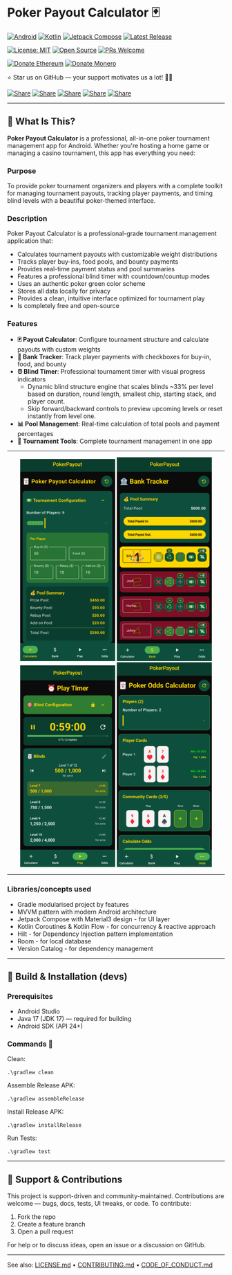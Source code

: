 <a name="top"></a>

# Poker Payout Calculator 🃏

[![Android](https://img.shields.io/badge/Android-3DDC84?logo=android&logoColor=white)](#)
[![Kotlin](https://img.shields.io/badge/Kotlin-7F52FF?logo=kotlin&logoColor=white)](#)
[![Jetpack Compose](https://img.shields.io/badge/Jetpack%20Compose-4285F4?logo=jetpackcompose&logoColor=white)](#)
[![Latest Release](https://img.shields.io/github/v/tag/HunterColes/PokerPayout?label=Latest%20Release)](https://github.com/HunterColes/PokerPayout/releases/latest)

[![License: MIT](https://img.shields.io/badge/License-MIT-yellow.svg)](LICENSE.md)
[![Open Source](https://img.shields.io/badge/Open%20Source-%E2%9D%A4-red)](#-open-source--contributions)
[![PRs Welcome](https://img.shields.io/badge/PRs-welcome-brightgreen.svg)](#-how-to-contribute)

[![Donate Ethereum](https://img.shields.io/badge/Ξ-Ethereum-627EEA?logo=ethereum&logoColor=white)](ETHEREUM.txt)
[![Donate Monero](https://img.shields.io/badge/Ӿ-Monero-FF6600?logo=monero&logoColor=white)](MONERO.txt)

⭐ Star us on GitHub — your support motivates us a lot! 🙏😊

[![Share](https://img.shields.io/badge/share-000000?logo=x&logoColor=white)](https://x.com/intent/tweet?text=Check%20out%20this%20project%20on%20GitHub:%20https://github.com/Abblix/Oidc.Server%20%23OpenIDConnect%20%23Security%20%23Authentication)
[![Share](https://img.shields.io/badge/share-1877F2?logo=facebook&logoColor=white)](https://www.facebook.com/sharer/sharer.php?u=https://github.com/Abblix/Oidc.Server)
[![Share](https://img.shields.io/badge/share-0A66C2?logo=linkedin&logoColor=white)](https://www.linkedin.com/sharing/share-offsite/?url=https://github.com/Abblix/Oidc.Server)
[![Share](https://img.shields.io/badge/share-FF4500?logo=reddit&logoColor=white)](https://www.reddit.com/submit?title=Check%20out%20this%20project%20on%20GitHub:%20https://github.com/Abblix/Oidc.Server)
[![Share](https://img.shields.io/badge/share-0088CC?logo=telegram&logoColor=white)](https://t.me/share/url?url=https://github.com/Abblix/Oidc.Server&text=Check%20out%20this%20project%20on%20GitHub)

---

## 🎯 What Is This?

**Poker Payout Calculator** is a professional, all-in-one poker tournament management app for Android. Whether you're hosting a home game or managing a casino tournament, this app has everything you need:

### **Purpose**
To provide poker tournament organizers and players with a complete toolkit for managing tournament payouts, tracking player payments, and timing blind levels with a beautiful poker-themed interface.

### **Description**
Poker Payout Calculator is a professional-grade tournament management application that:

- Calculates tournament payouts with customizable weight distributions
- Tracks player buy-ins, food pools, and bounty payments
- Provides real-time payment status and pool summaries
- Features a professional blind timer with countdown/countup modes
- Uses an authentic poker green color scheme
- Stores all data locally for privacy
- Provides a clean, intuitive interface optimized for tournament play
- Is completely free and open-source

### **Features**
- **🃏 Payout Calculator**: Configure tournament structure and calculate payouts with custom weights
- **🏦 Bank Tracker**: Track player payments with checkboxes for buy-in, food, and bounty
- **⏰ Blind Timer**: Professional tournament timer with visual progress indicators
	- Dynamic blind structure engine that scales blinds ~33% per level based on duration, round length, smallest chip, starting stack, and player count.
	- Skip forward/backward controls to preview upcoming levels or reset instantly from level one.
- **📊 Pool Management**: Real-time calculation of total pools and payment percentages
- **🎯 Tournament Tools**: Complete tournament management in one app

---

<p align="center">
	<img src="docs/images/screenshots/config.png" alt="Config" width="220"/>
	<img src="docs/images/screenshots/bank.png" alt="Bank Tracker" width="220"/>
	<img src="docs/images/screenshots/timer.png" alt="Timer" width="220"/>
	<img src="docs/images/screenshots/odds.png" alt="Odds" width="220"/>
</p>

---

### **Libraries/concepts used**

* Gradle modularised project by features
* MVVM pattern with modern Android architecture
* Jetpack Compose with Material3 design - for UI layer
* Kotlin Coroutines & Kotlin Flow - for concurrency & reactive approach
* Hilt - for Dependency Injection pattern implementation
* Room - for local database
* Version Catalog - for dependency management

---

## 🔨 Build & Installation (devs)

### Prerequisites

- Android Studio
- Java 17 (JDK 17) — required for building
- Android SDK (API 24+)

### **Commands** 🔨
Clean:
```
.\gradlew clean
```
Assemble Release APK:
```
.\gradlew assembleRelease
```
Install Release APK:
```
.\gradlew installRelease
```
Run Tests:
```
.\gradlew test
```

---

## 🌟 Support & Contributions

This project is support-driven and community-maintained. Contributions are welcome — bugs, docs, tests, UI tweaks, or code. To contribute:

1. Fork the repo
2. Create a feature branch
3. Open a pull request

For help or to discuss ideas, open an issue or a discussion on GitHub.

---

See also: [LICENSE.md](LICENSE.md) • [CONTRIBUTING.md](CONTRIBUTING.md) • [CODE_OF_CONDUCT.md](CODE_OF_CONDUCT.md)